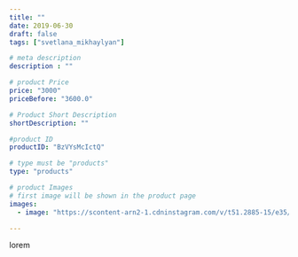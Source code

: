 ```yaml
---
title: ""
date: 2019-06-30
draft: false
tags: ["svetlana_mikhaylyan"]

# meta description
description : ""

# product Price
price: "3000"
priceBefore: "3600.0"

# Product Short Description
shortDescription: ""

#product ID
productID: "BzVYsMcIctQ"

# type must be "products"
type: "products"

# product Images
# first image will be shown in the product page
images:
  - image: "https://scontent-arn2-1.cdninstagram.com/v/t51.2885-15/e35/65775866_500483587158895_5428472950126036141_n.jpg?se=7&tp=1&_nc_ht=scontent-arn2-1.cdninstagram.com&_nc_cat=107&_nc_ohc=DCHgQSpTOGAAX9nMw10&oh=650e2aa79891b0c4ea95ef3416d6fc0c&oe=60739CCE&ig_cache_key=MjA3NzY3NTM5MzIzMTQ3MzQ4OA%3D%3D.2"

---
```

lorem
